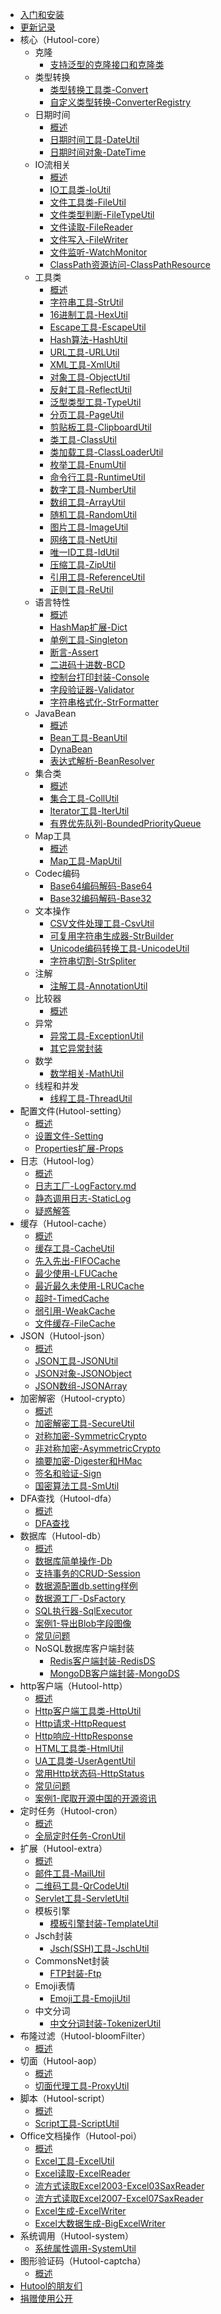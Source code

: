* [入门和安装]()
* [更新记录](CHANGELOG)
* 核心（Hutool-core）
  * 克隆
    * [支持泛型的克隆接口和克隆类](core/克隆/支持泛型的克隆接口和克隆类.md)
  * 类型转换
    * [类型转换工具类-Convert](core/类型转换/类型转换工具类-Convert.md)
    * [自定义类型转换-ConverterRegistry](core/类型转换/自定义类型转换-ConverterRegistry.md)
  * 日期时间
    * [概述](core/日期时间/概述.md)
    * [日期时间工具-DateUtil](core/日期时间/日期时间工具-DateUtil.md)
    * [日期时间对象-DateTime](core/日期时间/日期时间对象-DateTime.md)
  * IO流相关
    * [概述](core/IO/概述.md)
    * [IO工具类-IoUtil](core/IO/IO工具类-IoUtil.md)
    * [文件工具类-FileUtil](core/IO/文件工具类-FileUtil.md)
    * [文件类型判断-FileTypeUtil](core/IO/文件类型判断-FileTypeUtil.md)
    * [文件读取-FileReader](core/IO/文件读取-FileReader.md)
    * [文件写入-FileWriter](core/IO/文件写入-FileWriter.md)
    * [文件监听-WatchMonitor](core/IO/文件监听-WatchMonitor.md)
    * [ClassPath资源访问-ClassPathResource](core/IO/ClassPath资源访问-ClassPathResource.md)
  * 工具类
    * [概述](core/工具类/概述.md)
    * [字符串工具-StrUtil](core/工具类/字符串工具-StrUtil.md)
    * [16进制工具-HexUtil](core/工具类/16进制工具-HexUtil.md)
    * [Escape工具-EscapeUtil](core/工具类/Escape工具-EscapeUtil.md)
    * [Hash算法-HashUtil](core/工具类/Hash算法-HashUtil.md)
    * [URL工具-URLUtil](core/工具类/URL工具-URLUtil.md)
    * [XML工具-XmlUtil](core/工具类/XML工具-XmlUtil.md)
    * [对象工具-ObjectUtil](core/工具类/对象工具-ObjectUtil.md)
    * [反射工具-ReflectUtil](core/工具类/反射工具-ReflectUtil.md)
    * [泛型类型工具-TypeUtil](core/工具类/泛型类型工具-TypeUtil.md)
    * [分页工具-PageUtil](core/工具类/分页工具-PageUtil.md)
    * [剪贴板工具-ClipboardUtil](core/工具类/剪贴板工具-ClipboardUtil.md)
    * [类工具-ClassUtil](core/工具类/类工具-ClassUtil.md)
    * [类加载工具-ClassLoaderUtil](core/工具类/类加载工具-ClassLoaderUtil.md)
    * [枚举工具-EnumUtil](core/工具类/枚举工具-EnumUtil.md)
    * [命令行工具-RuntimeUtil](core/工具类/命令行工具-RuntimeUtil.md)
    * [数字工具-NumberUtil](core/工具类/数字工具-NumberUtil.md)
    * [数组工具-ArrayUtil](core/工具类/数组工具-ArrayUtil.md)
    * [随机工具-RandomUtil](core/工具类/随机工具-RandomUtil.md)
    * [图片工具-ImageUtil](core/工具类/图片工具-ImageUtil.md)
    * [网络工具-NetUtil](core/工具类/网络工具-NetUtil.md)
    * [唯一ID工具-IdUtil](core/工具类/唯一ID工具-IdUtil.md)
    * [压缩工具-ZipUtil](core/工具类/压缩工具-ZipUtil.md)
    * [引用工具-ReferenceUtil](core/工具类/引用工具-ReferenceUtil.md)
    * [正则工具-ReUtil](core/工具类/正则工具-ReUtil.md)
  * 语言特性
    * [概述](core/语言特性/概述.md)
    * [HashMap扩展-Dict](core/语言特性/HashMap扩展-Dict.md)
    * [单例工具-Singleton](core/语言特性/单例工具-Singleton.md)
    * [断言-Assert](core/语言特性/断言-Assert.md)
    * [二进码十进数-BCD](core/语言特性/二进码十进数-BCD.md)
    * [控制台打印封装-Console](core/语言特性/控制台打印封装-Console.md)
    * [字段验证器-Validator](core/语言特性/字段验证器-Validator.md)
    * [字符串格式化-StrFormatter](core/语言特性/字符串格式化-StrFormatter.md)
  * JavaBean
    * [概述](core/JavaBean/概述.md)
    * [Bean工具-BeanUtil](core/JavaBean/Bean工具-BeanUtil.md)
    * [DynaBean](core/JavaBean/DynaBean.md)
    * [表达式解析-BeanResolver](core/JavaBean/表达式解析-BeanResolver.md)
  * 集合类
    * [概述](core/集合类/概述.md)
    * [集合工具-CollUtil](core/集合类/集合工具-CollUtil.md)
    * [Iterator工具-IterUtil](core/集合类/Iterator工具-IterUtil.md)
    * [有界优先队列-BoundedPriorityQueue](core/集合类/有界优先队列-BoundedPriorityQueue.md)
  * Map工具
    * [概述](core/Map工具/概述.md)
    * [Map工具-MapUtil](core/Map工具/Map工具-MapUtil.md)
  * Codec编码
    * [Base64编码解码-Base64](core/Codec编码/Base64编码解码-Base64.md)
    * [Base32编码解码-Base32](core/Codec编码/Base32编码解码-Base32.md)
  * 文本操作
    * [CSV文件处理工具-CsvUtil](core/文本操作/CSV文件处理工具-CsvUtil.md)
    * [可复用字符串生成器-StrBuilder](core/文本操作/可复用字符串生成器-StrBuilder.md)
    * [Unicode编码转换工具-UnicodeUtil](core/文本操作/Unicode编码转换工具-UnicodeUtil.md)
    * [字符串切割-StrSpliter](core/文本操作/字符串切割-StrSpliter.md)
  * 注解
    * [注解工具-AnnotationUtil](core/注解/注解工具-AnnotationUtil.md)
  * 比较器
    * [概述](core/比较器/概述.md)
  * 异常
    * [异常工具-ExceptionUtil](core/异常/异常工具-ExceptionUtil.md)
    * [其它异常封装](core/异常/其它异常封装.md)
  * 数学
    * [数学相关-MathUtil](core/数学/数学相关-MathUtil.md)
  * 线程和并发
    * [线程工具-ThreadUtil](core/线程和并发/线程工具-ThreadUtil.md)
* 配置文件(Hutool-setting）
  * [概述](setting/概述.md)
  * [设置文件-Setting](setting/设置文件-Setting.md)
  * [Properties扩展-Props](setting/Properties扩展-Props.md)
* 日志（Hutool-log）
  * [概述](log/概述.md)
  * [日志工厂-LogFactory.md](log/日志工厂-LogFactory.md)
  * [静态调用日志-StaticLog](log/静态调用日志-StaticLog.md)
  * [疑惑解答](log/疑惑解答.md)
* 缓存（Hutool-cache）
  * [概述](cache/概述.md)
  * [缓存工具-CacheUtil](cache/CacheUtil.md)
  * [先入先出-FIFOCache](cache/FIFOCache.md)
  * [最少使用-LFUCache](cache/LFUCache.md)
  * [最近最久未使用-LRUCache](cache/LRUCache.md)
  * [超时-TimedCache](cache/TimedCache.md)
  * [弱引用-WeakCache](cache/WeakCache.md)
  * [文件缓存-FileCache](cache/FileCache.md)
* JSON（Hutool-json）
  * [概述](json/概述.md)
  * [JSON工具-JSONUtil](json/JSONUtil.md)
  * [JSON对象-JSONObject](json/JSONObject.md)
  * [JSON数组-JSONArray](json/JSONArray.md)
* 加密解密（Hutool-crypto）
  * [概述](crypto/概述.md)
  * [加密解密工具-SecureUtil](crypto/加密解密工具-SecureUtil.md)
  * [对称加密-SymmetricCrypto](crypto/对称加密-SymmetricCrypto.md)
  * [非对称加密-AsymmetricCrypto](crypto/非对称加密-AsymmetricCrypto.md)
  * [摘要加密-Digester和HMac](crypto/摘要加密-Digester和HMac.md)
  * [签名和验证-Sign](crypto/签名和验证-Sign.md)
  * [国密算法工具-SmUtil](crypto/国密算法工具-SmUtil.md)
* DFA查找（Hutool-dfa）
  * [概述](dfa/概述.md)
  * [DFA查找](dfa/DFA查找.md)
* 数据库（Hutool-db）
  * [概述](db/概述.md)
  * [数据库简单操作-Db](db/数据库简单操作-Db.md)
  * [支持事务的CRUD-Session](db/支持事务的CRUD-Session.md)
  * [数据源配置db.setting样例](db/数据源配置db.setting样例.md)
  * [数据源工厂-DsFactory](db/数据源工厂-DsFactory.md)
  * [SQL执行器-SqlExecutor](db/SQL执行器-SqlExecutor.md)
  * [案例1-导出Blob字段图像](db/案例1-导出Blob字段图像.md)
  * [常见问题](db/常见问题.md)
  * NoSQL数据库客户端封装
    * [Redis客户端封装-RedisDS](db/NoSQL/Redis客户端封装-RedisDS.md)
    * [MongoDB客户端封装-MongoDS](db/NoSQL/MongoDB客户端封装-MongoDS.md)
* http客户端（Hutool-http）
  * [概述](http/概述.md)
  * [Http客户端工具类-HttpUtil](http/Http客户端工具类-HttpUtil.md)
  * [Http请求-HttpRequest](http/Http请求-HttpRequest.md)
  * [Http响应-HttpResponse](http/Http响应-HttpResponse.md)
  * [HTML工具类-HtmlUtil](http/HTML工具类-HtmlUtil.md)
  * [UA工具类-UserAgentUtil](http/UA工具类-UserAgentUtil.md)
  * [常用Http状态码-HttpStatus](http/常用Http状态码-HttpStatus.md)
  * [常见问题](http/常见问题.md)
  * [案例1-爬取开源中国的开源资讯](http/案例1-爬取开源中国的开源资讯.md)
* 定时任务（Hutool-cron）
  * [概述](cron/概述.md)
  * [全局定时任务-CronUtil](cron/全局定时任务-CronUtil.md)
* 扩展（Hutool-extra）
  * [概述](extra/概述.md)
  * [邮件工具-MailUtil](extra/邮件工具-MailUtil.md)
  * [二维码工具-QrCodeUtil](extra/二维码工具-QrCodeUtil.md)
  * [Servlet工具-ServletUtil](extra/Servlet工具-ServletUtil.md)
  * 模板引擎
    * [模板引擎封装-TemplateUtil](extra/模板引擎/模板引擎封装-TemplateUtil.md)
  * Jsch封装
    * [Jsch(SSH)工具-JschUtil](extra/Jsch封装/Jsch工具-JschUtil.md)
  * CommonsNet封装
    * [FTP封装-Ftp](extra/CommonsNet封装/FTP封装-Ftp.md)
  * Emoji表情
    * [Emoji工具-EmojiUtil](extra/emoji/Emoji工具-EmojiUtil.md)
  * 中文分词
    * [中文分词封装-TokenizerUtil](extra/中文分词/中文分词封装-TokenizerUtil.md)
* 布隆过滤（Hutool-bloomFilter）
  * [概述](bloomFilter/概述.md)
* 切面（Hutool-aop）
  * [概述](aop/概述.md)
  * [切面代理工具-ProxyUtil](aop/切面代理工具-ProxyUtil.md)
* 脚本（Hutool-script）
  * [概述](script/概述.md)
  * [Script工具-ScriptUtil](script/Script工具-ScriptUtil.md)
* Office文档操作（Hutool-poi）
  * [概述](poi/概述.md)
  * [Excel工具-ExcelUtil](poi/Excel工具-ExcelUtil.md)
  * [Excel读取-ExcelReader](poi/Excel读取-ExcelReader.md)
  * [流方式读取Excel2003-Excel03SaxReader](poi/流方式读取Excel2003-Excel03SaxReader.md)
  * [流方式读取Excel2007-Excel07SaxReader](poi/流方式读取Excel2007-Excel07SaxReader.md)
  * [Excel生成-ExcelWriter](poi/Excel生成-ExcelWriter.md)
  * [Excel大数据生成-BigExcelWriter](poi/Excel大数据生成-BigExcelWriter.md)
* 系统调用（Hutool-system）
  * [系统属性调用-SystemUtil](system/系统属性调用-SystemUtil.md)
* 图形验证码（Hutool-captcha）
  * [概述](captcha/概述.md)
* [Hutool的朋友们](Hutool的朋友们.md)
* [捐赠使用公开](捐赠使用公开.md)